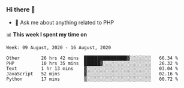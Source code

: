 ### Hi there 👋

<!--
**mustafaculban/mustafaculban** is a ✨ _special_ ✨ repository because its `README.md` (this file) appears on your GitHub profile.

Here are some ideas to get you started:

- 🌱 I’m currently learning ...
- 👯 I’m looking to collaborate on ...
- 🤔 I’m looking for help with ...
- 📫 How to reach me: ...
- 😄 Pronouns: ...
- ⚡ Fun fact: ...

-->
- 💬 Ask me about anything related to PHP


📊 **This week I spent my time on**
<!--START_SECTION:waka-->
```text
Week: 09 August, 2020 - 16 August, 2020

Other        26 hrs 42 mins  ████████████████▓░░░░░░░░   66.34 % 
PHP          10 hrs 35 mins  ██████▓░░░░░░░░░░░░░░░░░░   26.32 % 
Text         1 hr 13 mins    ▓░░░░░░░░░░░░░░░░░░░░░░░░   03.04 % 
JavaScript   52 mins         ▓░░░░░░░░░░░░░░░░░░░░░░░░   02.16 % 
Python       17 mins         ▒░░░░░░░░░░░░░░░░░░░░░░░░   00.72 % 
```
<!--END_SECTION:waka-->
